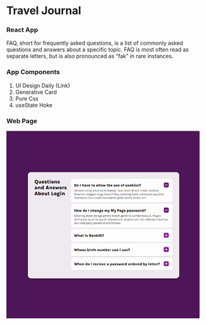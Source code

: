 # Travel Journal

### React App

FAQ, short for frequently asked questions, is a list of commonly asked questions and answers about a specific topic. FAQ is most often read as separate letters, but is also pronounced as “fak” in rare instances.

### App Components

1. UI Design Daily (Link)
2. Generative Card
3. Pure Css
3. useState Hoke 

### Web Page

<div align="center">
<img src="./src/assets/webpage.png">
</div>